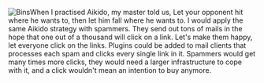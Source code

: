 ![Bins](http://adam.schmideg.net/wp-content/uploads/2009/04/bin-150x150.jpg "Bins")When
I practised Aikido, my master told us, Let your opponent hit where
he wants to, then let him fall where he wants to. I would apply the
same Aikido strategy with spammers. They send out tons of mails in
the hope that one out of a thousand will click on a link. Let's
make them happy, let everyone click on the links. Plugins could be
added to mail clients that processes each spam and clicks every
single link in it. Spammers would get many times more clicks, they
would need a larger infrastructure to cope with it, and a click
wouldn't mean an intention to buy anymore.


